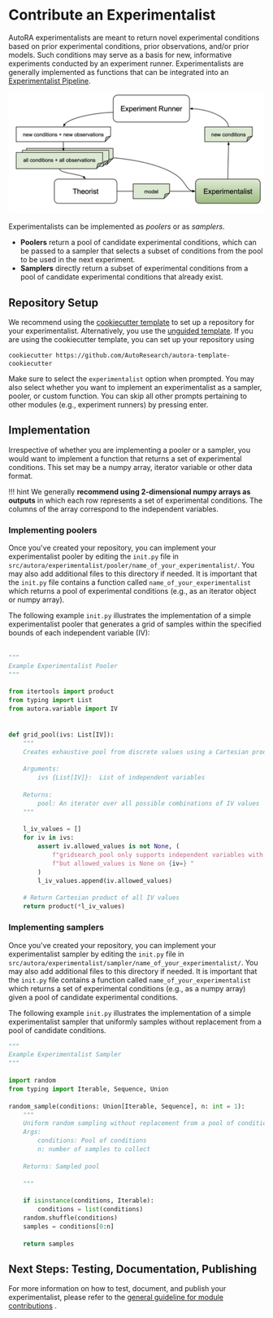 # Contribute an Experimentalist

AutoRA experimentalists are meant to return novel experimental conditions based on prior experimental conditions, prior
observations, and/or prior models. Such conditions may serve as a basis for new, informative experiments conducted 
by an experiment runner. Experimentalists are generally implemented as functions that can be integrated into an 
[Experimentalist Pipeline](https://autoresearch.github.io/autora/core/docs/pipeline/Experimentalist%20Pipeline%20Examples/).

![Experimentalist Module](../img/experimentalist.png)

Experimentalists can be implemented as *poolers* or as *samplers*.
- **Poolers** return a pool of candidate experimental conditions, which can be passed to a sampler that selects
  a subset of conditions from the pool to be used in the next experiment.
- **Samplers** directly return a subset of experimental conditions from a pool of candidate experimental conditions that already exist.

## Repository Setup

We recommend using the [cookiecutter template](https://github.com/AutoResearch/autora-template-cookiecutter) to set up
a repository for your experimentalist. Alternatively, you use the 
[unguided template](https://github.com/AutoResearch/autora-template). If you are using the cookiecutter template, you can set up your repository using

```shell
cookiecutter https://github.com/AutoResearch/autora-template-cookiecutter
```

Make sure to select the `experimentalist` option when prompted. You may also select whether you want to implement an experimentalist as a sampler, pooler, or custom function. You can skip all other prompts pertaining to other modules 
(e.g., experiment runners) by pressing enter.

## Implementation

Irrespective of whether you are implementing a pooler or a sampler, 
you would want to implement a function that returns a set of experimental conditions. This set may be
a numpy array, iterator variable or other data format. 

!!! hint
    We generally **recommend using 2-dimensional numpy arrays as outputs** in which
    each row represents a set of experimental conditions. The columns of the array correspond to the independent variables.

### Implementing poolers

Once you've created your repository, you can implement your experimentalist pooler by editing the `init.py` file in 
``src/autora/experimentalist/pooler/name_of_your_experimentalist/``. 
You may also add additional files to this directory if needed. 
It is important that the `init.py` file contains a function called `name_of_your_experimentalist` 
which returns a pool of experimental conditions (e.g., as an iterator object or numpy array).

The following example ``init.py`` illustrates the implementation of a simple experimentalist pooler
that generates a grid of samples within the specified bounds of each independent variable (IV):

```python 

"""
Example Experimentalist Pooler
"""

from itertools import product
from typing import List
from autora.variable import IV


def grid_pool(ivs: List[IV]):
    """
    Creates exhaustive pool from discrete values using a Cartesian product of sets

    Arguments:
        ivs {List[IV]}:  List of independent variables

    Returns:
        pool: An iterator over all possible combinations of IV values
    """

    l_iv_values = []
    for iv in ivs:
        assert iv.allowed_values is not None, (
            f"gridsearch_pool only supports independent variables with discrete allowed values, "
            f"but allowed_values is None on {iv=} "
        )
        l_iv_values.append(iv.allowed_values)

    # Return Cartesian product of all IV values
    return product(*l_iv_values)


```

### Implementing samplers

Once you've created your repository, you can implement your experimentalist sampler by editing the `init.py` file in 
``src/autora/experimentalist/sampler/name_of_your_experimentalist/``. 
You may also add additional files to this directory if needed. 
It is important that the `init.py` file contains a function called `name_of_your_experimentalist` 
which returns a set of experimental conditions (e.g., as a numpy array) given a pool of candidate experimental conditions.

The following example ``init.py`` illustrates the implementation of a simple experimentalist sampler
that uniformly samples without replacement from a pool of candidate conditions.

```python 
"""
Example Experimentalist Sampler
"""

import random
from typing import Iterable, Sequence, Union

random_sample(conditions: Union[Iterable, Sequence], n: int = 1):
    """
    Uniform random sampling without replacement from a pool of conditions.
    Args:
        conditions: Pool of conditions
        n: number of samples to collect

    Returns: Sampled pool

    """

    if isinstance(conditions, Iterable):
        conditions = list(conditions)
    random.shuffle(conditions)
    samples = conditions[0:n]

    return samples
```


## Next Steps: Testing, Documentation, Publishing

For more information on how to test, document, and publish your experimentalist, please refer to the 
[general guideline for module contributions](module.md) . 
